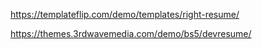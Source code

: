 https://templateflip.com/demo/templates/right-resume/


https://themes.3rdwavemedia.com/demo/bs5/devresume/